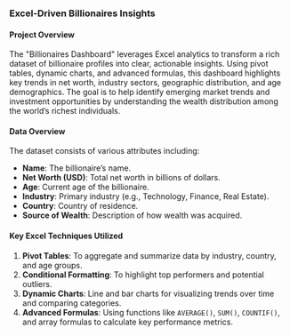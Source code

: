 
### Excel-Driven Billionaires Insights

#### **Project Overview**
The "Billionaires Dashboard" leverages Excel analytics to transform a rich dataset of billionaire profiles into clear, actionable insights. Using pivot tables, dynamic charts, and advanced formulas, this dashboard highlights key trends in net worth, industry sectors, geographic distribution, and age demographics. The goal is to help identify emerging market trends and investment opportunities by understanding the wealth distribution among the world’s richest individuals.

#### **Data Overview**
The dataset consists of various attributes including:
- **Name**: The billionaire’s name.
- **Net Worth (USD)**: Total net worth in billions of dollars.
- **Age**: Current age of the billionaire.
- **Industry**: Primary industry (e.g., Technology, Finance, Real Estate).
- **Country**: Country of residence.
- **Source of Wealth**: Description of how wealth was acquired.

#### **Key Excel Techniques Utilized**
1. **Pivot Tables**: To aggregate and summarize data by industry, country, and age groups.
2. **Conditional Formatting**: To highlight top performers and potential outliers.
3. **Dynamic Charts**: Line and bar charts for visualizing trends over time and comparing categories.
4. **Advanced Formulas**: Using functions like `AVERAGE()`, `SUM()`, `COUNTIF()`, and array formulas to calculate key performance metrics.





